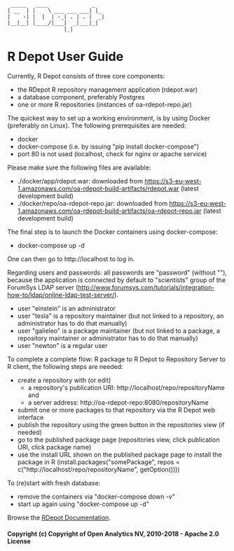 ```
 _____   ____              _
| __  | |    \ ___ ___ ___| |_
|    -| |  |  | -_| . | . |  _|
|__|__| |____/|___|  _|___|_|
                  |_|

```


# R Depot User Guide

Currently, R Depot consists of three core components:

- the RDepot R repository management application (rdepot.war)
- a database component, preferably Postgres
- one or more R repositories (instances of oa-rdepot-repo.jar)

The quickest way to set up a working environment, is by using Docker (preferably on Linux).
The following prerequisites are needed:

- docker
- docker-compose (i.e. by issuing "pip install docker-compose")
- port 80 is not used (localhost, check for nginx or apache service)

Please make sure the following files are available:

- ./docker/app/rdepot.war: downloaded from https://s3-eu-west-1.amazonaws.com/oa-rdepot-build-artifacts/rdepot.war (latest development build)
- ./docker/repo/oa-rdepot-repo.jar: downloaded from https://s3-eu-west-1.amazonaws.com/oa-rdepot-build-artifacts/oa-rdepot-repo.jar (latest development build)

The final step is to launch the Docker containers using docker-compose:

- docker-compose up -d

One can then go to http://localhost to log in.

Regarding users and passwords: all passwords are "password" (without ""), because the application is connected by default to "scientists" group of the ForumSys LDAP server (http://www.forumsys.com/tutorials/integration-how-to/ldap/online-ldap-test-server/).

- user "einstein" is an administrator
- user "tesla" is a repository maintainer (but not linked to a repository, an administrator has to do that manually)
- user "galieleo" is a package maintainer (but not linked to a package, a repository maintainer or administrator has to do that manually)
- user "newton" is a regular user

To complete a complete flow: R package to R Depot to Repository Server to R client, the following steps are needed:

- create a repository with (or edit)
    * a repository's publication URI: http://localhost/repo/repositoryName and
    * a server address: http://oa-rdepot-repo:8080/repositoryName
- submit one or more packages to that repository via the R Depot web interface
- publish the repository using the green button in the repositories view (if needed)
- go to the published package page (repositories view, click publication URI, click package name)
- use the install URL shown on the published package page to install the package in R (install.packages("somePackage", repos = c("http://localhost/repo/repositoryName", getOption())))

To (re)start with fresh database:

- remove the containers via "docker-compose down -v"
- start up again using "docker-compose up -d"

Browse the [RDepot Documentation](https://www.rdepot.io/).

#### Copyright (c) Copyright of Open Analytics NV, 2010-2018 - Apache 2.0 License
